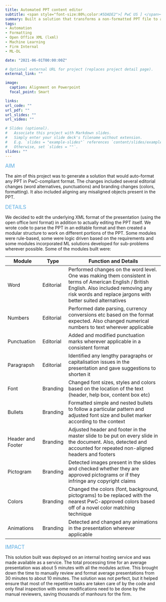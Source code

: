 ```yaml
---
title: Automated PPT content editor
subtitle: <span style="font-size:80%;color:#5DADE2">[ PwC US ] </span><span style="font-size:80%"><a href="https://www.linkedin.com/in/millennium-bismay/" target="_blank">Millennium Bismay</a>, Prasang Gupta, <a href="https://www.linkedin.com/in/vishakhabansal91/" target="_blank">Vishakha Bansal</a>, <a href="https://www.linkedin.com/in/shazhoda/" target="_blank">Shaz Hoda</a></span>
summary: Built a solution that transforms a non-formatted PPT file to a formatted PwC-compliant file including several Editorial, Branding and Alignment modules using lxml open office format
tags:
- Automation
- Formatting
- Open Office XML (lxml)
- Machine Learning
- Firm Internal
- ML-DL

date: "2021-06-01T00:00:00Z"

# Optional external URL for project (replaces project detail page).
external_link: ""

image:
  caption: Alignment on Powerpoint
  focal_point: Smart

links:
url_code: ""
url_pdf: ""
url_slides: ""
url_video: ""

# Slides (optional).
#   Associate this project with Markdown slides.
#   Simply enter your slide deck's filename without extension.
#   E.g. `slides = "example-slides"` references `content/slides/example-slides.md`.
#   Otherwise, set `slides = ""`.
slides: ""
---
```


<span style="color:#5DADE2;font-style:bold;font-size:120%">AIM</span>

The aim of this project was to generate a solution that would auto-format any PPT in PwC-compliant format. The changes included several editorial changes (word alternatives, punctuations) and branding changes (colors, formatting). It also included aligning any misaligned objects present in the PPT.

<span style="color:#5DADE2;font-style:bold;font-size:120%">DETAILS</span>

We decided to edit the underlying XML format of the presentation (using the open office lxml format) in addition to actually editing the PPT itself. We wrote code to parse the PPT in an editable format and then created a modular structure to work on different portions of the PPT. Some modules were rule-based, some were logic driven based on the requirements and some modules incorporated ML solutions developed for sub-problems wherever possible. Some of the modules built were:

| Module | Type | Function and Details |
|-|-|-|
| Word | Editorial | Performed changes on the word level. One was making them consistent in terms of American English / British English. Also included removing any risk words and replace jargons with better suited alternatives |
| Numbers | Editorial | Performed date parsing, currency conversions etc based on the format expected. Also changed numerical numbers to text wherever applicable |
| Punctuation | Editorial | Added and modified punctuation marks wherever applicable in a consistent format |
| Paragrapsh | Editorial | Identified any lengthy paragraphs or capitalisation issues in the presentation and gave suggestions to shorten it | 
| Font | Branding | Changed font sizes, styles and colors based on the location of the text (header, help box, content box etc) |
| Bullets | Branding | Formatted simple and nested bullets to follow a particular pattern and adjusted font size and bullet marker according to the context |
| Header and Footer | Branding | Adjusted header and footer in the master slide to be put on every slide in the document. Also, detected and accounted for repeated non-aligned headers and footers |
| Pictogram | Branding | Detected images present in the slides and checked whether they are approved pictograms or if they infringe any copyright claims |
| Colors | Branding | Changed the colors (font, background, pictograms) to be replaced with the nearest PwC-approved colors based off of a novel color matching technique |
| Animations | Branding | Detected and changed any animations in the presentation wherever applicable |

<span style="color:#5DADE2;font-style:bold;font-size:120%">IMPACT</span>

This solution built was deployed on an internal hosting service and was made available as a service. The total processing time for an average presentation was about 5 minutes with all the modules active. This brought down the time to manually review and format average presentations from 30 minutes to about 10 minutes. The solution was not perfect, but it helped ensure that most of the repetitive tasks are taken care of by the code and only final inspection with some modifications need to be done by the manual reviewers, saving thousands of manhours for the firm.